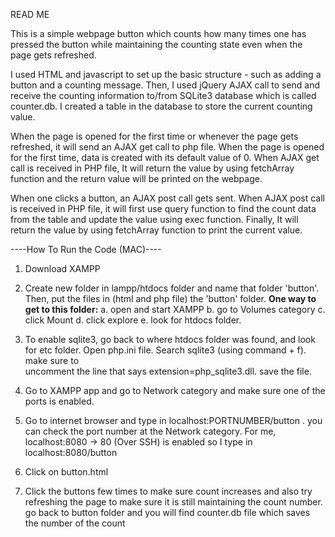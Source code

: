 READ ME

This is a simple webpage button which counts how many times one has pressed the button while maintaining the counting state even when the page gets refreshed. 

I used HTML and javascript to set up the basic structure - such as adding a button and a counting message. Then, I used jQuery AJAX call to send and receive the counting information to/from SQLite3 database which is called counter.db.
I created a table in the database to store the current counting value. 

When the page is opened for the first time or whenever the page gets refreshed, it will send an AJAX get call to php file. When the page is opened for the first time, data is created with its default value of 0. When AJAX get call is received in PHP file, It will return the value by using fetchArray function and the return value will be printed on the webpage. 

When one clicks a button, an AJAX post call gets sent. When AJAX post call is received in PHP file, it will first use query function to find the count data from the table and update the value using exec function. Finally, It will return the value by using fetchArray function to print the current value.

----How To Run the Code (MAC)----
1. Download XAMPP

2. Create new folder in lampp/htdocs folder and name that folder 'button'. Then, put the files in (html and php file) the 'button' folder. 
   **One way to get to this folder:**
   a. open and start XAMPP
   b. go to Volumes category
   c. click Mount
   d. click explore
   e. look for htdocs folder.

3. To enable sqlite3, go back to where htdocs folder was found, and look for etc folder. 
   Open php.ini file. Search sqlite3 (using command + f). make sure to  
   uncomment the line that says extension=php_sqlite3.dll. save the file.

4. Go to XAMPP app and go to Network category and make sure one of the ports is enabled.

5. Go to internet browser and type in localhost:PORTNUMBER/button . you can check the port 
   number at the Network category. For me, localhost:8080 -> 80 
   (Over SSH) is enabled so I type in localhost:8080/button

6. Click on button.html

7. Click the buttons few times to make sure count increases and also try refreshing the page to make sure it is still maintaining the count number. go 
   back to button folder and you will find counter.db file which saves the number of the count